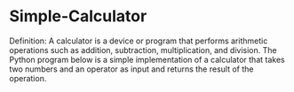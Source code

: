 # Simple-Calculator
Definition:
A calculator is a device or program that performs arithmetic operations such as addition, subtraction, multiplication, and division. The Python program below is a simple implementation of a calculator that takes two numbers and an operator as input and returns the result of the operation.
